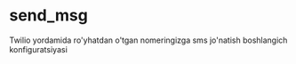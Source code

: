 # send_msg
Twilio yordamida ro'yhatdan o'tgan nomeringizga sms jo'natish boshlangich konfiguratsiyasi 


